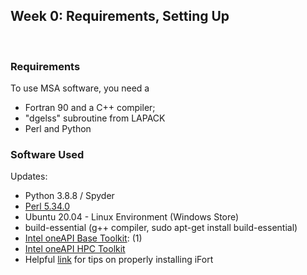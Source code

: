 ## Week 0: Requirements, Setting Up

<br />

### Requirements
To use MSA software, you need a
* Fortran 90 and a C++ compiler;
* "dgelss" subroutine from LAPACK
* Perl and Python

### Software Used
Updates:
* Python 3.8.8 / Spyder
* [Perl 5.34.0](https://www.activestate.com/products/perl/)
* Ubuntu 20.04 - Linux Environment (Windows Store)
* build-essential (g++ compiler, sudo apt-get install build-essential)
* [Intel oneAPI Base Toolkit](https://www.intel.com/content/www/us/en/developer/tools/oneapi/base-toolkit-download.html): 
    (1) 
* [Intel oneAPI HPC Toolkit](https://www.intel.com/content/www/us/en/developer/tools/oneapi/hpc-toolkit-download.html)
* Helpful [link](https://estuarine.jp/2021/03/install-oneapi/?lang=en) for tips on properly installing iFort 

